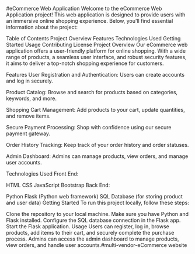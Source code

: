 #eCommerce Web Application
Welcome to the eCommerce Web Application project! This web application is designed to provide users with an immersive online shopping experience. Below, you'll find essential information about the project:

Table of Contents
Project Overview
Features
Technologies Used
Getting Started
Usage
Contributing
License
Project Overview
Our eCommerce web application offers a user-friendly platform for online shopping. With a wide range of products, a seamless user interface, and robust security features, it aims to deliver a top-notch shopping experience for customers.

Features
User Registration and Authentication: Users can create accounts and log in securely.

Product Catalog: Browse and search for products based on categories, keywords, and more.

Shopping Cart Management: Add products to your cart, update quantities, and remove items.

Secure Payment Processing: Shop with confidence using our secure payment gateway.

Order History Tracking: Keep track of your order history and order statuses.

Admin Dashboard: Admins can manage products, view orders, and manage user accounts.

Technologies Used
Front End:

HTML
CSS
JavaScript
Bootstrap
Back End:

Python
Flask (Python web framework)
SQL Database (for storing product and user data)
Getting Started
To run this project locally, follow these steps:

Clone the repository to your local machine.
Make sure you have Python and Flask installed.
Configure the SQL database connection in the Flask app.
Start the Flask application.
Usage
Users can register, log in, browse products, add items to their cart, and securely complete the purchase process.
Admins can access the admin dashboard to manage products, view orders, and handle user accounts.#multi-vendor-eCommerce website
